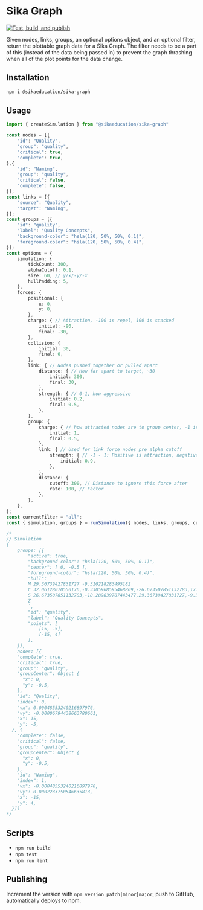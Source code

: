 # Sika Graph

[![Test, build, and publish](https://github.com/sikaeducation/sika-graph/actions/workflows/main.yml/badge.svg)](https://github.com/sikaeducation/sika-graph/actions/workflows/main.yml)

Given nodes, links, groups, an optional options object, and an optional filter, return the plottable graph data for a Sika Graph. The filter needs to be a part of this (instead of the data being passed in) to prevent the graph thrashing when all of the plot points for the data change.

## Installation

```bash
npm i @sikaeducation/sika-graph
```

## Usage

```typescript
import { createSimulation } from "@sikaeducation/sika-graph"

const nodes = [{
	"id": "Quality",
	"group": "quality",
	"critical": true,
	"complete": true,
},{
	"id": "Naming",
	"group": "quality",
	"critical": false,
	"complete": false,
}];
const links = [{
	"source": "Quality",
	"target": "Naming",
}];
const groups = [{
	"id": "quality",
	"label": "Quality Concepts",
	"background-color": "hsla(120, 50%, 50%, 0.1)",
	"foreground-color": "hsla(120, 50%, 50%, 0.4)",
}];
const options = {
	simulation: {
		tickCount: 300,
		alphaCutoff: 0.1,
		size: 60, // y/x/-y/-x
		hullPadding: 5,
	},
	forces: {
		positional: {
			x: 0,
			y: 0,
		},
		charge: { // Attraction, -100 is repel, 100 is stacked
			initial: -90,
			final: -30,
		},
		collision: {
			initial: 30,
			final: 0,
		},
		link: { // Nodes pushed together or pulled apart
			distance: { // How far apart to target, ~30
				initial: 300,
				final: 30,
			},
			strength: { // 0-1, how aggressive
				initial: 0.2,
				final: 0.5,
			},
		},
		group: {
			charge: { // how attracted nodes are to group center, -1 is repulsion, 0 is no attraction, 1 is pinned to center
				initial: 1,
				final: 0.5,
			},
			link: { // Used for link force nodes pre alpha cutoff
				strength: { // -1 - 1: Positive is attraction, negative is repulsion
					initial: 0.9,
				},
			},
			distance: {
				cutoff: 300, // Distance to ignore this force after
				rate: 100, // Factor
			},
		},
	},
};
const currentFilter = "all";
const { simulation, groups } = runSimulation({ nodes, links, groups, currentFilter });

/*
// Simulation
{
	groups: [{
		"active": true,
		"background-color": "hsla(120, 50%, 50%, 0.1)",
		"center": [ 0, -0.5 ],
		"foreground-color": "hsla(120, 50%, 50%, 0.4)",
		"hull": `
		M 29.36739427831727 -9.310218283495182
		C 32.06128070550176,-0.3305968595468869,-26.673507851132783,17.289839707443477,-29.36739427831727,8.310218283495182
		S 26.673507851132783,-18.289839707443477,29.36739427831727,-9.310218283495182
		Z
		`,
		"id": "quality",
		"label": "Quality Concepts",
		"points": [
			[15, -5],
			[-15, 4]
		],
	}],
	nodes: [{
    "complete": true,
    "critical": true,
    "group": "quality",
    "groupCenter": Object {
      "x": 0,
      "y": -0.5,
    },
    "id": "Quality",
    "index": 0,
    "vx": 0.00048553240216897976,
    "vy": -0.00006794438663780661,
    "x": 15,
    "y": -5,
  }, {
    "complete": false,
    "critical": false,
    "group": "quality",
    "groupCenter": Object {
      "x": 0,
      "y": -0.5,
    },
    "id": "Naming",
    "index": 1,
    "vx": -0.00048553240216897976,
    "vy": 0.0002233750546635813,
    "x": -15,
    "y": 4,
  }])
*/
```

## Scripts

* `npm run build`
* `npm test`
* `npm run lint`

## Publishing

Increment the version with `npm version patch|minor|major`, push to GitHub, automatically deploys to npm.
